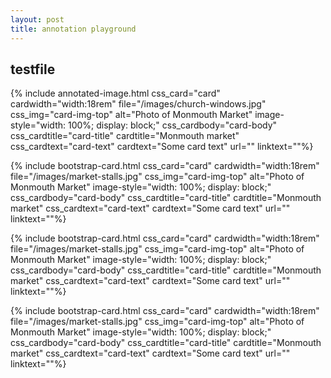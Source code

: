 ```yaml
---
layout: post
title: annotation playground
---
```


## testfile

{% include annotated-image.html css_card="card" cardwidth="width:18rem" 
file="/images/church-windows.jpg" 
css_img="card-img-top"
alt="Photo of Monmouth Market"
image-style="width: 100%; display: block;"
css_cardbody="card-body"
css_cardtitle="card-title"
cardtitle="Monmouth market"
css_cardtext="card-text"
cardtext="Some card text"
url=""
linktext=""%}

{% include bootstrap-card.html css_card="card" cardwidth="width:18rem" 
file="/images/market-stalls.jpg" 
css_img="card-img-top"
alt="Photo of Monmouth Market"
image-style="width: 100%; display: block;"
css_cardbody="card-body"
css_cardtitle="card-title"
cardtitle="Monmouth market"
css_cardtext="card-text"
cardtext="Some card text"
url=""
linktext=""%}

{% include bootstrap-card.html css_card="card" cardwidth="width:18rem" 
file="/images/market-stalls.jpg" 
css_img="card-img-top"
alt="Photo of Monmouth Market"
image-style="width: 100%; display: block;"
css_cardbody="card-body"
css_cardtitle="card-title"
cardtitle="Monmouth market"
css_cardtext="card-text"
cardtext="Some card text"
url=""
linktext=""%}

{% include bootstrap-card.html css_card="card" cardwidth="width:18rem" 
file="/images/market-stalls.jpg" 
css_img="card-img-top"
alt="Photo of Monmouth Market"
image-style="width: 100%; display: block;"
css_cardbody="card-body"
css_cardtitle="card-title"
cardtitle="Monmouth market"
css_cardtext="card-text"
cardtext="Some card text"
url=""
linktext=""%}
